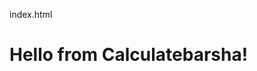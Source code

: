 index.html
<!DOCTYPE html>
<html>
  <head>
    <title>My GitHub Page</title>
  </head>
  <body>
    <h1>Hello from Calculatebarsha!</h1>
  </body>
</html>
